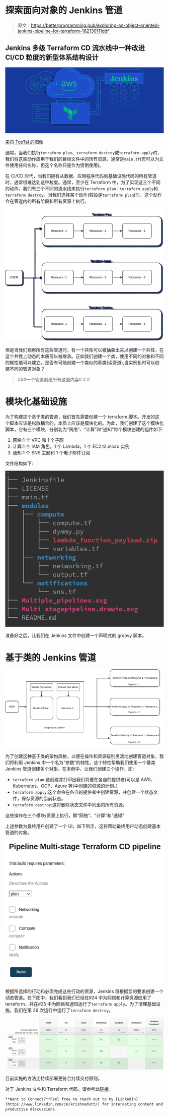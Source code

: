 # 探索面向对象的 Jenkins 管道

> 原文：<https://betterprogramming.pub/exploring-an-object-oriented-jenkins-pipeline-for-terraform-182130111ddf>

## Jenkins 多级 Terraform CD 流水线中一种改进 CI/CD 粒度的新型体系结构设计

![](img/b8d085cbdeea9352c7651dc7938be508.png)

[来自 TopTal 的图像](https://www.toptal.com/devops/terraform-jenkins-continuous-deployment)

通常，当我们执行`terraform plan`、`terraform destroy`或`terraform apply`时，我们将这些动作应用于我们的目标文件中的所有资源，通常是`main.tf`(您可以为文件使用任何名称，但这个名称只是作为惯例使用)。

在 CI/CD 时代，当我们拥有从数据、应用程序代码到基础设施代码的所有管道时，通常很难达到这种粒度。通常，至少在 Terraform 中，为了实现这三个不同的动作，我们有三个不同的流水线来执行`terraform plan` : `terraform apply`和`terraform destroy`。当我们选择某个动作(假设是`terraform plan`)时，这个动作会在管道内的所有阶段和所有资源上执行。

![](img/01fbe56ece63bbaba88fa758d77c3c94.png)

但是当我们观察所有这些管道时，有一个共性可以被抽象出来以创建一个共性，在这个共性上动态的本质可以被继承。正如我们创建一个类，使用不同的对象和不同的属性值可以建立，是否有可能创建一个类似的基类(读管道),当实例化时可以创建不同的管道对象？

> ###一个管道创建所有这些内容# # #

# 模块化基础设施

为了构建这个基于类的管道，我们首先需要创建一个 terraform 脚本。开发的这个脚本应该是松散耦合的，本质上应该是模块化的。为此，我们创建了这个模块化脚本，它有三个模块，分别名为“网络”、“计算”和“通知”每个模块创建的组件如下:

1.  网络:1 个 VPC 和 1 个子网
2.  计算:1 个 IAM 角色，1 个 Lambda，1 个 EC2 t2.micro 实例
3.  通知:1 个 SNS 主题和 1 个电子邮件订阅

文件结构如下:

![](img/e8a053d6814718278d4707a039dee928.png)

准备好之后，让我们在 Jenkins 文件中创建一个声明式的 groovy 脚本。

# 基于类的 Jenkins 管道

![](img/b48e761e74e05e5d7c500a4ec0b41520.png)

为了创建这种基于类的架构风格，以便在操作和资源级别灵活地创建管道对象，我们将利用 Jenkins 中一个名为“参数”的特性。这个特性帮助我们使用一个基类 Jenkins 管道创建多个对象。在本例中，让我们创建三个操作，即:

*   `terraform plan`:这创建并打印出我们将要在各自的提供者(可以是 AWS、Kubernetes、GCP、Azure 等)中创建的资源的计划。)
*   `terraform apply`:这个命令在各自的提供者中创建资源，并创建一个状态文件，保存资源的当前状态。
*   `terraform destroy`:这将删除状态文件中列出的所有资源。

这些操作在三个模块/资源上执行，即“网络”、“计算”和“通知”

上述参数为最终用户创建了一个 UI，如下所示，这将帮助最终用户动态创建基本管道的对象。

![](img/f6eab9adae85265fa6a93bfa5f094705.png)

根据所选择的行动和必须完成这些行动的资源，Jenkins 将根据您的要求创建一个动态管道。在下图中，我们看到我们已经在#24 中为网络和计算资源应用了 terraform，并在#25 中为网络和通知运行了`terraform apply`。为了清理基础设施，我们在第 26 次运行中运行了`terraform destroy`。

![](img/eefc8b786b50b985b5a2b52210690c83.png)

目前实施的方法比持续部署更符合持续交付原则。

对于 Jenkins 文件和 Terraform 代码，请参考此[链接](https://github.com/krishnaduttPanchagnula/Multifunctional-terraform-Jenkins-pipeline)。

```
**Want to Connect?**Feel free to reach out to my [LinkedIn](https://www.linkedin.com/in/krishnadutt/) for interesting content and productive discussions.
```